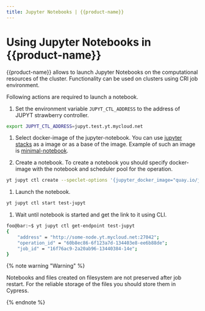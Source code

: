 ```yaml
---
title: Jupyter Notebooks | {{product-name}}
---
```


# Using Jupyter Notebooks in {{product-name}}

{{product-name}} allows to launch Jupyter Notebooks on the computational resources of the cluster. Functionality can be used on clusters using CRI job environment.

Following actions are required to launch a notebook.

1. Set the environment variable `JUPYT_CTL_ADDRESS` to the address of JUPYT strawberry controller.
```bash
export JUPYT_CTL_ADDRESS=jupyt.test.yt.mycloud.net
```

1. Select docker-image of the jupyter-notebook. You can use [jupyter stacks](https://jupyter-docker-stacks.readthedocs.io/en/latest/) as a image or as a base of the image. Example of such an image is [minimal-notebook](quay.io/jupyter/minimal-notebook).

1. Create a notebook. To create a notebook you should specify docker-image with the notebook and scheduler pool for the operation.
```bash
yt jupyt ctl create --speclet-options '{jupyter_docker_image="quay.io/jupyter/minimal-notebook"; pool=my-pool}' test-jupyt
```

1. Launch the notebook.
```bash
yt jupyt ctl start test-jupyt
```

1. Wait until notebook is started and get the link to it using CLI.
```bash
foo@bar:~$ yt jupyt ctl get-endpoint test-jupyt
{
    "address" = "http://some-node.yt.mycloud.net:27042";
    "operation_id" = "60b8ec86-6f123a7d-134403e8-ee6b88de";
    "job_id" = "16f76ac9-2a20ab96-13440384-14e";
}
```

{% note warning "Warning" %}

Notebooks and files created on filesystem are not preserved after job restart. For the reliable storage of the files you should store them in Cypress.

{% endnote %}
